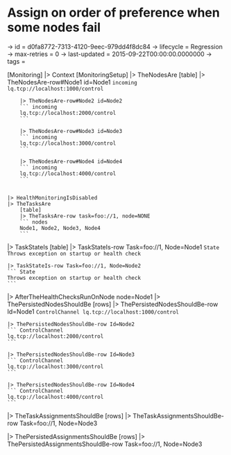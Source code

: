 # Assign on order of preference when some nodes fail

-> id = d0fa8772-7313-4120-9eec-979dd4f8dc84
-> lifecycle = Regression
-> max-retries = 0
-> last-updated = 2015-09-22T00:00:00.0000000
-> tags = 

[Monitoring]
|> Context
    [MonitoringSetup]
    |> TheNodesAre
        [table]
        |> TheNodesAre-row#Node1 id=Node1
        ``` incoming
        lq.tcp://localhost:1000/control
        ```

        |> TheNodesAre-row#Node2 id=Node2
        ``` incoming
        lq.tcp://localhost:2000/control
        ```

        |> TheNodesAre-row#Node3 id=Node3
        ``` incoming
        lq.tcp://localhost:3000/control
        ```

        |> TheNodesAre-row#Node4 id=Node4
        ``` incoming
        lq.tcp://localhost:4000/control
        ```


    |> HealthMonitoringIsDisabled
    |> TheTasksAre
        [table]
        |> TheTasksAre-row task=foo://1, node=NONE
        ``` nodes
        Node1, Node2, Node3, Node4
        ```



|> TaskStateIs
    [table]
    |> TaskStateIs-row Task=foo://1, Node=Node1
    ``` State
    Throws exception on startup or health check
    ```

    |> TaskStateIs-row Task=foo://1, Node=Node2
    ``` State
    Throws exception on startup or health check
    ```


|> AfterTheHealthChecksRunOnNode node=Node1
|> ThePersistedNodesShouldBe
    [rows]
    |> ThePersistedNodesShouldBe-row Id=Node1
    ``` ControlChannel
    lq.tcp://localhost:1000/control
    ```

    |> ThePersistedNodesShouldBe-row Id=Node2
    ``` ControlChannel
    lq.tcp://localhost:2000/control
    ```

    |> ThePersistedNodesShouldBe-row Id=Node3
    ``` ControlChannel
    lq.tcp://localhost:3000/control
    ```

    |> ThePersistedNodesShouldBe-row Id=Node4
    ``` ControlChannel
    lq.tcp://localhost:4000/control
    ```


|> TheTaskAssignmentsShouldBe
    [rows]
    |> TheTaskAssignmentsShouldBe-row Task=foo://1, Node=Node3

|> ThePersistedAssignmentsShouldBe
    [rows]
    |> ThePersistedAssignmentsShouldBe-row Task=foo://1, Node=Node3

~~~
